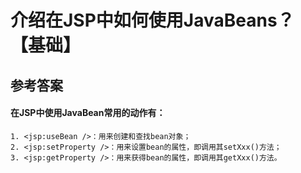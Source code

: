# 介绍在JSP中如何使用JavaBeans？【基础】 
## 参考答案
#### 在JSP中使用JavaBean常用的动作有： 
```
1. <jsp:useBean />：用来创建和查找bean对象； 
2. <jsp:setProperty />：用来设置bean的属性，即调用其setXxx()方法； 
3. <jsp:getProperty />：用来获得bean的属性，即调用其getXxx()方法。
``` 